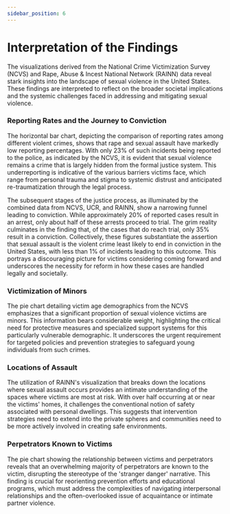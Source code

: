 ```yaml
---
sidebar_position: 6
---
```


# Interpretation of the Findings

The visualizations derived from the National Crime Victimization Survey (NCVS) and Rape, Abuse & Incest National Network (RAINN) data reveal stark insights into the landscape of sexual violence in the United States. These findings are interpreted to reflect on the broader societal implications and the systemic challenges faced in addressing and mitigating sexual violence.

### Reporting Rates and the Journey to Conviction

The horizontal bar chart, depicting the comparison of reporting rates among different violent crimes, shows that rape and sexual assault have markedly low reporting percentages. With only 23% of such incidents being reported to the police, as indicated by the NCVS, it is evident that sexual violence remains a crime that is largely hidden from the formal justice system. This underreporting is indicative of the various barriers victims face, which range from personal trauma and stigma to systemic distrust and anticipated re-traumatization through the legal process.

The subsequent stages of the justice process, as illuminated by the combined data from NCVS, UCR, and RAINN, show a narrowing funnel leading to conviction. While approximately 20% of reported cases result in an arrest, only about half of these arrests proceed to trial. The grim reality culminates in the finding that, of the cases that do reach trial, only 35% result in a conviction. Collectively, these figures substantiate the assertion that sexual assault is the violent crime least likely to end in conviction in the United States, with less than 1% of incidents leading to this outcome. This portrays a discouraging picture for victims considering coming forward and underscores the necessity for reform in how these cases are handled legally and societally.

### Victimization of Minors

The pie chart detailing victim age demographics from the NCVS emphasizes that a significant proportion of sexual violence victims are minors. This information bears considerable weight, highlighting the critical need for protective measures and specialized support systems for this particularly vulnerable demographic. It underscores the urgent requirement for targeted policies and prevention strategies to safeguard young individuals from such crimes.

### Locations of Assault

The utilization of RAINN's visualization that breaks down the locations where sexual assault occurs provides an intimate understanding of the spaces where victims are most at risk. With over half occurring at or near the victims' homes, it challenges the conventional notion of safety associated with personal dwellings. This suggests that intervention strategies need to extend into the private spheres and communities need to be more actively involved in creating safe environments.

### Perpetrators Known to Victims

The pie chart showing the relationship between victims and perpetrators reveals that an overwhelming majority of perpetrators are known to the victim, disrupting the stereotype of the 'stranger danger' narrative. This finding is crucial for reorienting prevention efforts and educational programs, which must address the complexities of navigating interpersonal relationships and the often-overlooked issue of acquaintance or intimate partner violence.